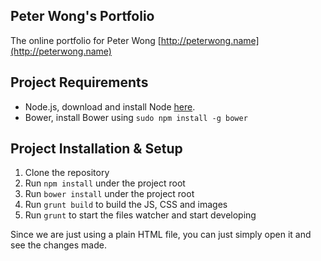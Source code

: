 ## Peter Wong's Portfolio

The online portfolio for Peter Wong
[http://peterwong.name](http://peterwong.name)

## Project Requirements

* Node.js, download and install Node [here](https://nodejs.org/download/).
* Bower, install Bower using ```sudo npm install -g bower```

## Project Installation & Setup

1. Clone the repository
2. Run ```npm install``` under the project root
3. Run ```bower install``` under the project root
3. Run ```grunt build``` to build the JS, CSS and images
4. Run ```grunt``` to start the files watcher and start developing

Since we are just using a plain HTML file, you can just simply open it and see the changes made.
